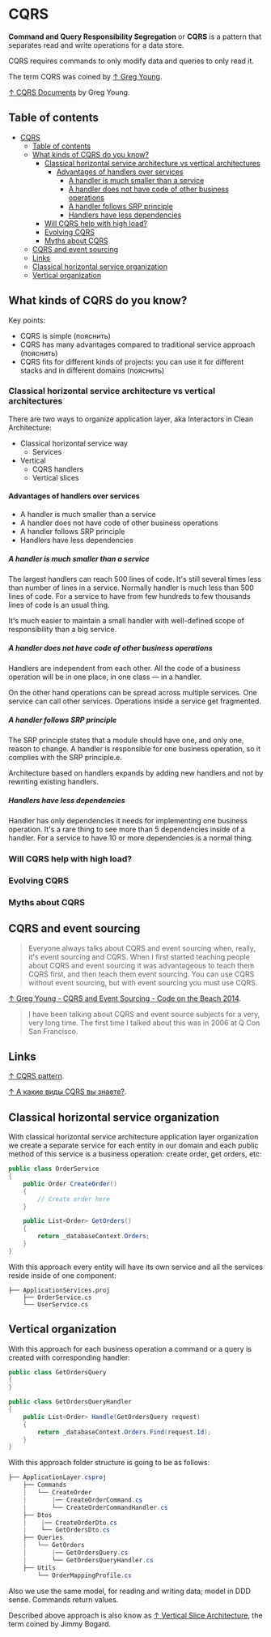 # CQRS

**Command and Query Responsibility Segregation** or **CQRS** is a pattern that separates read and write operations for a data store.

CQRS requires commands to only modify data and queries to only read it.

The term CQRS was coined by [↑ Greg Young](https://www.youtube.com/watch?v=JHGkaShoyNs).

[↑ CQRS Documents](https://cqrs.files.wordpress.com/2010/11/cqrs_documents.pdf) by Greg Young.

## Table of contents

- [CQRS](#cqrs)
  - [Table of contents](#table-of-contents)
  - [What kinds of CQRS do you know?](#what-kinds-of-cqrs-do-you-know)
    - [Classical horizontal service architecture vs vertical architectures](#classical-horizontal-service-architecture-vs-vertical-architectures)
      - [Advantages of handlers over services](#advantages-of-handlers-over-services)
        - [A handler is much smaller than a service](#a-handler-is-much-smaller-than-a-service)
        - [A handler does not have code of other business operations](#a-handler-does-not-have-code-of-other-business-operations)
        - [A handler follows SRP principle](#a-handler-follows-srp-principle)
        - [Handlers have less dependencies](#handlers-have-less-dependencies)
    - [Will CQRS help with high load?](#will-cqrs-help-with-high-load)
    - [Evolving CQRS](#evolving-cqrs)
    - [Myths about CQRS](#myths-about-cqrs)
  - [CQRS and event sourcing](#cqrs-and-event-sourcing)
  - [Links](#links)
  - [Classical horizontal service organization](#classical-horizontal-service-organization)
  - [Vertical organization](#vertical-organization)

## What kinds of CQRS do you know?

Key points:

- CQRS is simple (пояснить)
- CQRS has many advantages compared to traditional service approach (пояснить)
- CQRS fits for different kinds of projects: you can use it for different stacks and in different domains (пояснить)

### Classical horizontal service architecture vs vertical architectures

There are two ways to organize application layer, aka Interactors in Clean Architecture:

- Classical horizontal service way
  - Services
- Vertical
  - CQRS handlers
  - Vertical slices

#### Advantages of handlers over services

- A handler is much smaller than a service
- A handler does not have code of other business operations
- A handler follows SRP principle
- Handlers have less dependencies

##### A handler is much smaller than a service

The largest handlers can reach 500 lines of code. It's still several times less than number of lines in a service. Normally handler is much less than 500 lines of code. For a service to have from few hundreds to few thousands lines of code is an usual thing.

It's much easier to maintain a small handler with well-defined scope of responsibility than a big service.

##### A handler does not have code of other business operations

Handlers are independent from each other. All the code of a business operation will be in one place, in one class — in a handler.

On the other hand operations can be spread across multiple services. One service can call other services. Operations inside a service get fragmented.

##### A handler follows SRP principle

The SRP principle states that a module should have one, and only one, reason to change.  A handler is responsible for one business operation, so it complies with the SRP principle.e.

Architecture based on handlers expands by adding new handlers and not by rewriting existing handlers.

##### Handlers have less dependencies

Handler has only dependencies it needs for implementing one business operation. It's a rare thing to see more than 5 dependencies inside of a handler. For a service to have 10 or more dependencies is a normal thing.

### Will CQRS help with high load?

### Evolving CQRS

### Myths about CQRS

## CQRS and event sourcing

> Everyone always talks about CQRS and event sourcing when, really, it's event sourcing and CQRS. When I first started teaching people about CQRS and event sourcing it was advantageous to teach them CQRS first, and then teach them event sourcing. You can use CQRS without event sourcing, but with event sourcing you must use CQRS.

[↑ Greg Young - CQRS and Event Sourcing - Code on the Beach 2014](https://youtu.be/JHGkaShoyNs?t=60).

> I have been talking about CQRS and event source subjects for a very, very long time. The first time I talked about this was in 2006 at Q Con San Francisco.

## Links

[↑ CQRS pattern](https://learn.microsoft.com/en-us/azure/architecture/patterns/cqrs).

[↑ А какие виды CQRS вы знаете?](https://www.youtube.com/watch?v=TnS6PwxHcLg).

## Classical horizontal service organization

With classical horizontal service architecture application layer organization we create a separate service for each entity in our domain and each public method of this service is a business operation: create order, get orders, etc:

```csharp
public class OrderService
{
    public Order CreateOrder()
    {
        // Create order here
    }

    public List<Order> GetOrders()
    {
        return _databaseContext.Orders;
    }
}
```

With this approach every entity will have its own service and all the services reside inside of one component:

```text
├── ApplicationServices.proj
    ├── OrderService.cs
    └── UserService.cs
```

## Vertical organization

With this approach for each business operation a command or a query is created with corresponding handler:

```csharp
public class GetOrdersQuery
{    
}

public class GetOrdersQueryHandler
{
    public List<Order> Handle(GetOrdersQuery request)
    {
        return _databaseContext.Orders.Find(request.Id);
    }
}
```

With this approach folder structure is going to be as follows:

```csharp
├── ApplicationLayer.csproj
    ├── Commands
    |   └── CreateOrder
    |       |── CreateOrderCommand.cs
    |       └── CreateOrderCommandHandler.cs
    ├── Dtos
    |    |── CreateOrderDto.cs
    |    └── GetOrdersDto.cs
    ├── Queries
    |   └── GetOrders
    |       |── GetOrdersQuery.cs
    |       └── GetOrdersQueryHandler.cs
    ├── Utils
        └── OrderMappingProfile.cs
```

Also we use the same model, for reading and writing data; model in DDD sense. Commands return values.

Described above approach is also know as [↑ Vertical Slice Architecture](https://jimmybogard.com/vertical-slice-architecture), the term coined by Jimmy Bogard.